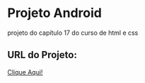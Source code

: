 <h1>Projeto Android</h1>
<p>projeto do capítulo 17 do curso de html e css</p>

<h2>URL do Projeto:</h2>
<p><a href="https://arthurferreira-dev.github.io/Projeto-Android/">Clique Aqui!</a></p>

